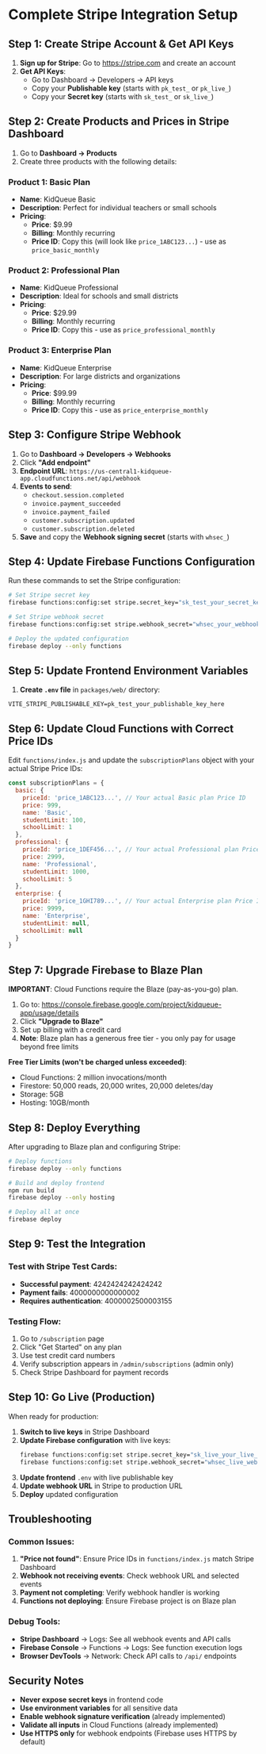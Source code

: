 # Complete Stripe Integration Setup

## Step 1: Create Stripe Account & Get API Keys

1. **Sign up for Stripe**: Go to https://stripe.com and create an account
2. **Get API Keys**: 
   - Go to Dashboard → Developers → API keys
   - Copy your **Publishable key** (starts with `pk_test_` or `pk_live_`)
   - Copy your **Secret key** (starts with `sk_test_` or `sk_live_`)

## Step 2: Create Products and Prices in Stripe Dashboard

1. Go to **Dashboard → Products**
2. Create three products with the following details:

### Product 1: Basic Plan
- **Name**: KidQueue Basic
- **Description**: Perfect for individual teachers or small schools
- **Pricing**: 
  - **Price**: $9.99
  - **Billing**: Monthly recurring
  - **Price ID**: Copy this (will look like `price_1ABC123...`) - use as `price_basic_monthly`

### Product 2: Professional Plan  
- **Name**: KidQueue Professional
- **Description**: Ideal for schools and small districts
- **Pricing**: 
  - **Price**: $29.99
  - **Billing**: Monthly recurring
  - **Price ID**: Copy this - use as `price_professional_monthly`

### Product 3: Enterprise Plan
- **Name**: KidQueue Enterprise
- **Description**: For large districts and organizations
- **Pricing**: 
  - **Price**: $99.99
  - **Billing**: Monthly recurring
  - **Price ID**: Copy this - use as `price_enterprise_monthly`

## Step 3: Configure Stripe Webhook

1. Go to **Dashboard → Developers → Webhooks**
2. Click **"Add endpoint"**
3. **Endpoint URL**: `https://us-central1-kidqueue-app.cloudfunctions.net/api/webhook`
4. **Events to send**:
   - `checkout.session.completed`
   - `invoice.payment_succeeded`
   - `invoice.payment_failed`
   - `customer.subscription.updated`
   - `customer.subscription.deleted`
5. **Save** and copy the **Webhook signing secret** (starts with `whsec_`)

## Step 4: Update Firebase Functions Configuration

Run these commands to set the Stripe configuration:

```bash
# Set Stripe secret key
firebase functions:config:set stripe.secret_key="sk_test_your_secret_key_here"

# Set Stripe webhook secret
firebase functions:config:set stripe.webhook_secret="whsec_your_webhook_secret_here"

# Deploy the updated configuration
firebase deploy --only functions
```

## Step 5: Update Frontend Environment Variables

1. **Create `.env` file** in `packages/web/` directory:
```env
VITE_STRIPE_PUBLISHABLE_KEY=pk_test_your_publishable_key_here
```

## Step 6: Update Cloud Functions with Correct Price IDs

Edit `functions/index.js` and update the `subscriptionPlans` object with your actual Stripe Price IDs:

```javascript
const subscriptionPlans = {
  basic: {
    priceId: 'price_1ABC123...', // Your actual Basic plan Price ID
    price: 999,
    name: 'Basic',
    studentLimit: 100,
    schoolLimit: 1
  },
  professional: {
    priceId: 'price_1DEF456...', // Your actual Professional plan Price ID  
    price: 2999,
    name: 'Professional',
    studentLimit: 1000,
    schoolLimit: 5
  },
  enterprise: {
    priceId: 'price_1GHI789...', // Your actual Enterprise plan Price ID
    price: 9999,
    name: 'Enterprise',
    studentLimit: null,
    schoolLimit: null
  }
}
```

## Step 7: Upgrade Firebase to Blaze Plan

**IMPORTANT**: Cloud Functions require the Blaze (pay-as-you-go) plan.

1. Go to: https://console.firebase.google.com/project/kidqueue-app/usage/details
2. Click **"Upgrade to Blaze"**
3. Set up billing with a credit card
4. **Note**: Blaze plan has a generous free tier - you only pay for usage beyond free limits

**Free Tier Limits (won't be charged unless exceeded)**:
- Cloud Functions: 2 million invocations/month
- Firestore: 50,000 reads, 20,000 writes, 20,000 deletes/day  
- Storage: 5GB
- Hosting: 10GB/month

## Step 8: Deploy Everything

After upgrading to Blaze plan and configuring Stripe:

```bash
# Deploy functions
firebase deploy --only functions

# Build and deploy frontend
npm run build
firebase deploy --only hosting

# Deploy all at once
firebase deploy
```

## Step 9: Test the Integration

### Test with Stripe Test Cards:
- **Successful payment**: 4242424242424242
- **Payment fails**: 4000000000000002
- **Requires authentication**: 4000002500003155

### Testing Flow:
1. Go to `/subscription` page
2. Click "Get Started" on any plan
3. Use test credit card numbers
4. Verify subscription appears in `/admin/subscriptions` (admin only)
5. Check Stripe Dashboard for payment records

## Step 10: Go Live (Production)

When ready for production:

1. **Switch to live keys** in Stripe Dashboard
2. **Update Firebase configuration** with live keys:
   ```bash
   firebase functions:config:set stripe.secret_key="sk_live_your_live_key"
   firebase functions:config:set stripe.webhook_secret="whsec_live_webhook_secret"
   ```
3. **Update frontend** `.env` with live publishable key
4. **Update webhook URL** in Stripe to production URL
5. **Deploy** updated configuration

## Troubleshooting

### Common Issues:
1. **"Price not found"**: Ensure Price IDs in `functions/index.js` match Stripe Dashboard
2. **Webhook not receiving events**: Check webhook URL and selected events
3. **Payment not completing**: Verify webhook handler is working
4. **Functions not deploying**: Ensure Firebase project is on Blaze plan

### Debug Tools:
- **Stripe Dashboard** → Logs: See all webhook events and API calls
- **Firebase Console** → Functions → Logs: See function execution logs
- **Browser DevTools** → Network: Check API calls to `/api/` endpoints

## Security Notes

- **Never expose secret keys** in frontend code
- **Use environment variables** for all sensitive data  
- **Enable webhook signature verification** (already implemented)
- **Validate all inputs** in Cloud Functions (already implemented)
- **Use HTTPS only** for webhook endpoints (Firebase uses HTTPS by default)